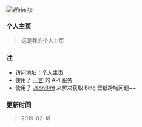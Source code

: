 [![Website](https://img.shields.io/website-up-down-green-red/http/i.dmego.me.svg)](http://i.jiangyixin.top/)

### 个人主页
>这是我的个人主页

### 注

- 访问地址：[个人主页](http://i.jiangyixin.top/)
- 使用了 [一言](http://hitokoto.cn/) 的 API 服务
- 使用了 [JsonBird](https://bird.ioliu.cn/) 来解决获取 Bing 壁纸跨域问题~~

### 更新时间

>2019-02-18